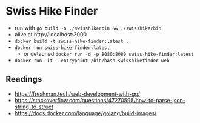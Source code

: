 # Swiss Hike Finder

- run with  `go build -o ./swisshikerbin && ./swisshikerbin`
- alive at http://localhost:3000
- `docker build -t swiss-hike-finder:latest .`
- `docker run swiss-hike-finder:latest`
  - or detached `docker run -d -p 8080:8080 swiss-hike-finder:latest`
- `docker run -it --entrypoint /bin/bash swisshikefinder-web`

## Readings

- https://freshman.tech/web-development-with-go/
- https://stackoverflow.com/questions/47270595/how-to-parse-json-string-to-struct
- https://docs.docker.com/language/golang/build-images/
